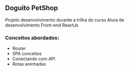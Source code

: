 ## Doguito PetShop

Projeto desenvolvimento durante a trilha do curso Alura de desenvolvimento Front-end ReactJs

### Conceitos abordados:
- Router
- SPA conceitos
- Conectando com API
- Rotas aninhadas

